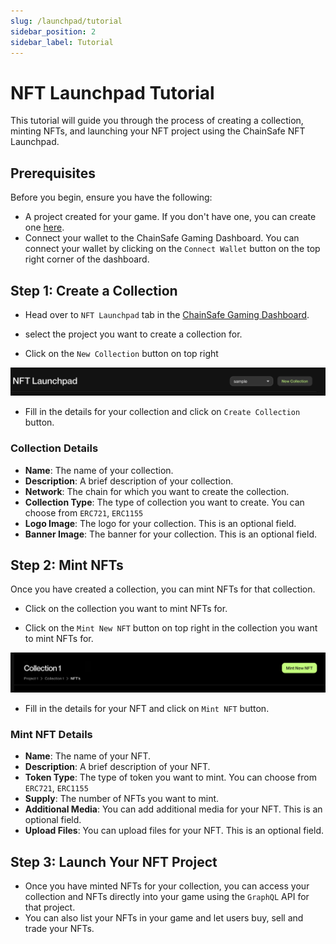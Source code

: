 ```yaml
---
slug: /launchpad/tutorial
sidebar_position: 2
sidebar_label: Tutorial
---
```


# NFT Launchpad Tutorial

This tutorial will guide you through the process of creating a collection, minting NFTs, and launching your NFT project using the ChainSafe NFT Launchpad.

## Prerequisites

Before you begin, ensure you have the following:

- A project created for your game. If you don't have one, you can create one [here](https://dashboard.gaming.chainsafe.io/dashboard).
- Connect your wallet to the ChainSafe Gaming Dashboard. You can connect your wallet by clicking on the `Connect Wallet` button on the top right corner of the dashboard.

## Step 1: Create a Collection

- Head over to `NFT Launchpad` tab in the [ChainSafe Gaming Dashboard](https://dashboard.gaming.chainsafe.io/nfts/entry).


- select the project you want to create a collection for.


- Click on the `New Collection` button on top right

![](./assets/new_collection_button.png)


- Fill in the details for your collection and click on `Create Collection` button.

### Collection Details

- **Name**: The name of your collection.
- **Description**: A brief description of your collection.
- **Network**: The chain for which you want to create the collection.
- **Collection Type**: The type of collection you want to create. You can choose from `ERC721`, `ERC1155`
- **Logo Image**: The logo for your collection. This is an optional field.
- **Banner Image**: The banner for your collection. This is an optional field.


## Step 2: Mint NFTs

Once you have created a collection, you can mint NFTs for that collection.

- Click on the collection you want to mint NFTs for.


- Click on the `Mint New NFT` button on top right in the collection you want to mint NFTs for.

![](./assets/mint_nft_button.png)

- Fill in the details for your NFT and click on `Mint NFT` button.

### Mint NFT Details

- **Name**: The name of your NFT.
- **Description**: A brief description of your NFT.
- **Token Type**: The type of token you want to mint. You can choose from `ERC721`, `ERC1155`
- **Supply**: The number of NFTs you want to mint.
- **Additional Media**: You can add additional media for your NFT. This is an optional field.
- **Upload Files**: You can upload files for your NFT. This is an optional field.

## Step 3: Launch Your NFT Project

- Once you have minted NFTs for your collection, you can access your collection and NFTs directly into your game using the
    `GraphQL` API for that project.
- You can also list your NFTs in your game and let users buy, sell and trade your NFTs.